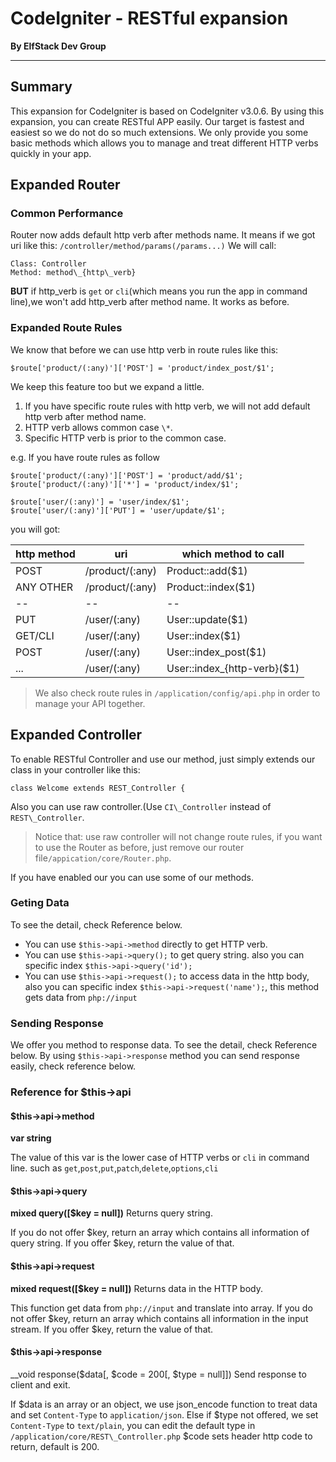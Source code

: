 # CodeIgniter - RESTful expansion
__By ElfStack Dev Group__

---
## Summary
 This expansion for CodeIgniter is based on CodeIgniter v3.0.6.
 By using this expansion, you can create RESTful APP easily.
 Our target is fastest and easiest so we do not do so much extensions. We only provide you some basic methods which allows you to manage and treat different HTTP verbs quickly in your app.

## Expanded Router
### Common Performance
 Router now adds default http verb after methods name.
 It means if we got uri like this:
 `/controller/method/params(/params...)`
 We will call:
```
Class: Controller
Method: method\_{http\_verb}
```
 __BUT__
 if http_verb is `get` or `cli`(which means you run the app in command line),we won't add http\_verb after method name. It works as before.
### Expanded Route Rules
 We know that before we can use http verb in route rules like this:
```
$route['product/(:any)']['POST'] = 'product/index_post/$1';
```
 We keep this feature too but we expand a little.
1. If you have specific route rules with http verb, we will not add default http verb after method name.
2. HTTP verb allows common case `\*`.
3. Specific HTTP verb is prior to the common case.


 e.g.
 If you have route rules as follow
```
$route['product/(:any)']['POST'] = 'product/add/$1';
$route['product/(:any)']['*'] = 'product/index/$1';

$route['user/(:any)'] = 'user/index/$1';
$route['user/(:any)']['PUT'] = 'user/update/$1';
```
 you will got:

| http method | uri | which method to call |
|--|--|--|
| POST | /product/(:any) | Product::add($1) |
| ANY OTHER | /product/(:any) | Product::index($1) |
|--|--|--|
| PUT | /user/(:any) | User::update($1) |
| GET/CLI | /user/(:any) | User::index($1) |
| POST | /user/(:any) | User::index_post($1) |
| ... | /user/(:any) | User::index_{http-verb}($1) |

> We also check route rules in `/application/config/api.php` in order to manage your API together.

## Expanded Controller
 To enable RESTful Controller and use our method, just simply extends our class in your controller like this:
```
class Welcome extends REST_Controller {
```
 Also you can use raw controller.(Use `CI\_Controller` instead of `REST\_Controller`.
> Notice that: use raw controller will not change route rules, if you want to use the Router as before, just remove our router file`/appication/core/Router.php`.

 If you have enabled our you can use some of our methods.
### Geting Data
 To see the detail, check Reference below.
* You can use `$this->api->method` directly to get HTTP verb.
* You can use `$this->api->query();` to get query string. also you can specific index `$this->api->query('id');`
* You can use `$this->api->request();` to access data in the http body, also you can specific index `$this->api->request('name');`, this method gets data from `php://input`


### Sending Response
 We offer you method to response data. To see the detail, check Reference below.
 By using `$this->api->response` method you can send response easily, check reference below.

### Reference for $this->api
#### $this->api->method
 __var string__

 The value of this var is the lower case of HTTP verbs or `cli` in command line.
 such as `get`,`post`,`put`,`patch`,`delete`,`options`,`cli`
#### $this->api->query
 __mixed query([$key = null])__
 Returns query string.

 If you do not offer $key, return an array which contains all information of query string.
 If you offer $key, return the value of that.
#### $this->api->request
 __mixed request([$key = null])__
 Returns data in the HTTP body.

 This function get data from `php://input` and translate into array.
 If you do not offer $key, return an array which contains all information in the input stream.
 If you offer $key, return the value of that.
#### $this->api->response
__void response($data[, $code = 200[, $type = null]])
 Send response to client and exit.

 If $data is an array or an object, we use json_encode function to treat data and set `Content-Type` to `application/json`.
 Else if $type not offered, we set `Content-Type` to `text/plain`, you can edit the default type in `/application/core/REST\_Controller.php`
 $code sets header http code to return, default is 200.
